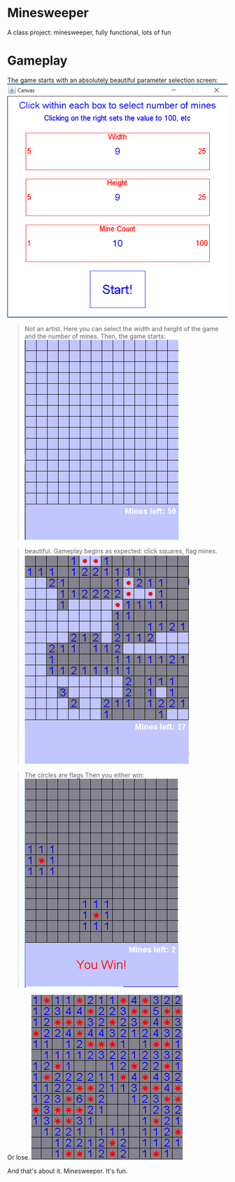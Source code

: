 # Minesweeper
A class project: minesweeper, fully functional, lots of fun

# Gameplay

The game starts with an absolutely beautiful parameter selection screen: 
![selection](MSSelectionScreen.PNG)

 > Not an artist. 
Here you can select the width and height of the game and the number of mines. Then, the game starts: 
![main](MSMainScreen.PNG)

 > beautiful. 
Gameplay begins as expected: click squares, flag mines.
![main](MSGameplay.PNG)

 > The circles are flags 
Then you either win: 
![main](MSWin.PNG)

Or lose. 
![main](MSLose.PNG)

And that's about it. Minesweeper. It's fun. 
